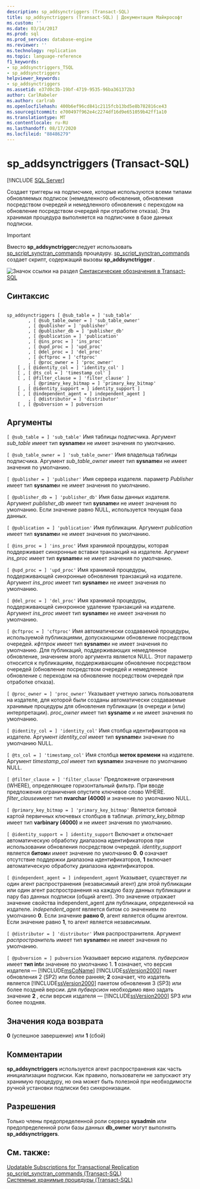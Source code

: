 ```yaml
---
description: sp_addsynctriggers (Transact-SQL)
title: sp_addsynctriggers (Transact-SQL) | Документация Майкрософт
ms.custom: ''
ms.date: 03/14/2017
ms.prod: sql
ms.prod_service: database-engine
ms.reviewer: ''
ms.technology: replication
ms.topic: language-reference
f1_keywords:
- sp_addsynctriggers_TSQL
- sp_addsynctriggers
helpviewer_keywords:
- sp_addsynctriggers
ms.assetid: e37d0c3b-19bf-4719-9535-96ba361372b3
author: CarlRabeler
ms.author: carlrab
ms.openlocfilehash: 400b6ef96cd841c2115fcb13bd5e8b782816ce43
ms.sourcegitcommit: e700497f962e4c2274df16d9e651059b42ff1a10
ms.translationtype: MT
ms.contentlocale: ru-RU
ms.lasthandoff: 08/17/2020
ms.locfileid: "88486279"
---
```

# <a name="sp_addsynctriggers-transact-sql"></a>sp_addsynctriggers (Transact-SQL)
[!INCLUDE [SQL Server](../../includes/applies-to-version/sqlserver.md)]

  Создает триггеры на подписчике, которые используются всеми типами обновляемых подписок (немедленного обновления, обновления посредством очередей и немедленного обновления с переходом на обновление посредством очередей при отработке отказа). Эта хранимая процедура выполняется на подписчике в базе данных подписки.  
  
> [!IMPORTANT]  
>  Вместо **sp_addsynctrigger**следует использовать [sp_script_synctran_commands](../../relational-databases/system-stored-procedures/sp-script-synctran-commands-transact-sql.md) процедуру. [sp_script_synctran_commands](../../relational-databases/system-stored-procedures/sp-script-synctran-commands-transact-sql.md) создает скрипт, содержащий вызовы **sp_addsynctrigger** .  
  
 ![Значок ссылки на раздел](../../database-engine/configure-windows/media/topic-link.gif "Значок ссылки на раздел") [Синтаксические обозначения в Transact-SQL](../../t-sql/language-elements/transact-sql-syntax-conventions-transact-sql.md)  
  
## <a name="syntax"></a>Синтаксис  
  
```  
  
sp_addsynctriggers [ @sub_table = ] 'sub_table'  
        , [ @sub_table_owner = ] 'sub_table_owner'  
        , [ @publisher = ] 'publisher'  
        , [ @publisher_db = ] 'publisher_db'  
        , [ @publication = ] 'publication'   
        , [ @ins_proc = ] 'ins_proc'   
        , [ @upd_proc = ] 'upd_proc'   
        , [ @del_proc = ] 'del_proc'   
        , [ @cftproc = ] 'cftproc'  
        , [ @proc_owner = ] 'proc_owner'  
    [ , [ @identity_col = ] 'identity_col' ]  
    [ , [ @ts_col = ] 'timestamp_col' ]  
    [ , [ @filter_clause = ] 'filter_clause' ]   
        , [ @primary_key_bitmap = ] 'primary_key_bitmap'  
    [ , [ @identity_support = ] identity_support ]  
    [ , [ @independent_agent = ] independent_agent ]  
        , [ @distributor = ] 'distributor'   
    [ , [ @pubversion = ] pubversion  
```  
  
## <a name="arguments"></a>Аргументы  
`[ @sub_table = ] 'sub_table'` Имя таблицы подписчика. Аргумент *sub_table* имеет тип **sysname**и не имеет значения по умолчанию.  
  
`[ @sub_table_owner = ] 'sub_table_owner'` Имя владельца таблицы подписчика. Аргумент *sub_table_owner* имеет тип **sysname**и не имеет значения по умолчанию.  
  
`[ @publisher = ] 'publisher'` Имя сервера издателя. параметр *Publisher* имеет тип **sysname**и не имеет значения по умолчанию.  
  
`[ @publisher_db = ] 'publisher_db'` Имя базы данных издателя. Аргумент *publisher_db* имеет тип **sysname**и не имеет значения по умолчанию. Если значение равно NULL, используется текущая база данных.  
  
`[ @publication = ] 'publication'` Имя публикации. Аргумент *publication* имеет тип **sysname**и не имеет значения по умолчанию.  
  
`[ @ins_proc = ] 'ins_proc'` Имя хранимой процедуры, которая поддерживает синхронные вставки транзакций на издателе. Аргумент *ins_proc* имеет тип **sysname**и не имеет значения по умолчанию.  
  
`[ @upd_proc = ] 'upd_proc'` Имя хранимой процедуры, поддерживающей синхронные обновления транзакций на издателе. Аргумент *ins_proc* имеет тип **sysname**и не имеет значения по умолчанию.  
  
`[ @del_proc = ] 'del_proc'` Имя хранимой процедуры, поддерживающей синхронное удаление транзакций на издателе. Аргумент *ins_proc* имеет тип **sysname**и не имеет значения по умолчанию.  
  
`[ @cftproc = ] 'cftproc'` Имя автоматически создаваемой процедуры, используемой публикациями, допускающими обновление посредством очередей. *кфтпрок* имеет тип **sysname**и не имеет значения по умолчанию. Для публикаций, поддерживающих немедленное обновление, значением этого аргумента является NULL. Этот параметр относится к публикациям, поддерживающим обновление посредством очередей (обновление посредством очередей и немедленное обновление с переходом на обновление посредством очередей при отработке отказа).  
  
`[ @proc_owner = ] 'proc_owner'` Указывает учетную запись пользователя на издателе, для которой были созданы автоматически создаваемые хранимые процедуры для обновления публикации (в очереди и (или) интерпретации). *proc_owner* имеет тип **sysname** и не имеет значения по умолчанию.  
  
`[ @identity_col = ] 'identity_col'` Имя столбца идентификаторов на издателе. Аргумент *identity_col* имеет тип **sysname**и значение по умолчанию NULL.  
  
`[ @ts_col = ] 'timestamp_col'` Имя столбца **меток времени** на издателе. Аргумент *timestamp_col* имеет тип **sysname**и значение по умолчанию NULL.  
  
`[ @filter_clause = ] 'filter_clause'` Предложение ограничения (WHERE), определяющее горизонтальный фильтр. При вводе предложения ограничения опустите ключевое слово WHERE. *filter_clause*имеет тип **nvarchar (4000)** и значение по умолчанию NULL.  
  
`[ @primary_key_bitmap = ] 'primary_key_bitmap'` Является битовой картой первичных ключевых столбцов в таблице. *primary_key_bitmap* имеет тип **varbinary (4000)** и не имеет значения по умолчанию.  
  
`[ @identity_support = ] identity_support` Включает и отключает автоматическую обработку диапазона идентификаторов при использовании обновления посредством очередей. *identity_support* является **битом**и имеет значение по умолчанию **0**. **0** означает отсутствие поддержки диапазона идентификаторов, **1** включает автоматическую обработку диапазона идентификаторов.  
  
`[ @independent_agent = ] independent_agent` Указывает, существует ли один агент распространения (независимый агент) для этой публикации или один агент распространения на каждую базу данных публикации и пару баз данных подписки (общий агент). Это значение отражает значение свойства independent_agent для публикации, определенной на издателе. *independent_agent* является битом со значением по умолчанию **0**. Если значение **равно 0**, агент является общим агентом. Если значение равно **1**, то агент является независимым.  
  
`[ @distributor = ] 'distributor'` Имя распространителя. Аргумент *распространитель* имеет тип **sysname**и не имеет значения по умолчанию.  
  
`[ @pubversion = ] pubversion` Указывает версию издателя. *пубверсион* имеет **тип int**и значение по умолчанию 1. **1** означает, что версия издателя — [!INCLUDE[msCoName](../../includes/msconame-md.md)] [!INCLUDE[ssVersion2000](../../includes/ssversion2000-md.md)] пакет обновления 2 (SP2) или более ранняя; **2** означает, что издатель является [!INCLUDE[ssVersion2000](../../includes/ssversion2000-md.md)] пакетом обновления 3 (SP3) или более поздней версии. для *пубверсион* необходимо явно задать значение **2** , если версия издателя — [!INCLUDE[ssVersion2000](../../includes/ssversion2000-md.md)] SP3 или более поздняя.  
  
## <a name="return-code-values"></a>Значения кода возврата  
 **0** (успешное завершение) или **1** (сбой)  
  
## <a name="remarks"></a>Комментарии  
 **sp_addsynctriggers** используется агент распространения как часть инициализации подписки. Как правило, пользователи не запускают эту хранимую процедуру, но она может быть полезной при необходимости ручной установки подписки без синхронизации.  
  
## <a name="permissions"></a>Разрешения  
 Только члены предопределенной роли сервера **sysadmin** или предопределенной роли базы данных **db_owner** могут выполнять **sp_addsynctriggers**.  
  
## <a name="see-also"></a>См. также:  
 [Updatable Subscriptions for Transactional Replication](../../relational-databases/replication/transactional/updatable-subscriptions-for-transactional-replication.md)   
 [sp_script_synctran_commands &#40;Transact-SQL&#41;](../../relational-databases/system-stored-procedures/sp-script-synctran-commands-transact-sql.md)   
 [Системные хранимые процедуры (Transact-SQL)](../../relational-databases/system-stored-procedures/system-stored-procedures-transact-sql.md)  
  
  
